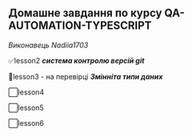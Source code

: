 ## Домашне завдання по курсу QA-AUTOMATION-TYPESCRIPT

_Виконавець Nadiia1703_

:white_check_mark:lesson2 ***система контролю версій git***

:large_orange_diamond:lesson3 - на перевірці ***Змінніта типи даних***

:white_large_square:lesson4

:white_large_square:lesson5

:white_large_square:lesson6
